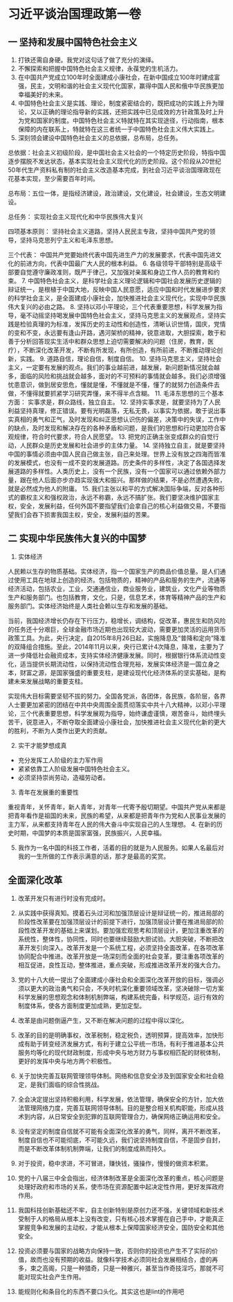 # 习近平谈治国理政第一卷

## 一 坚持和发展中国特色社会主义

1. 打铁还需自身硬。我党对这句话了做了充分的演绎。
2. 不懈探索和把握中国特色社会主义规律，永葆党的生机活力。
3. 在中国共产党成立100年时全面建成小康社会，在新中国成立100年时建成富强，民主，文明和谐的社会主义现代化国家，赢得中国人民和俄中华民族更加幸福美好的未来。
4. 中国特色社会主义是实践、理论，制度紧密结合的，既把成功的实践上升为理论，又以正确的理论指导新的实践，还把实践中已见成效的方针政策及时上升为党和国家的制度。中国特色社会主义特就特在其实现途径，行动指南，根本保障的内在联系上，特就特在这三者统一于中国特色社会主义伟大实践上。
5. 深刻领会建设中国特色社会主义的总依据，总布局，总任务。

总依据：社会主义初级阶段，是中国社会主义社会的一个特定历史阶段，特指中国逐步摆脱不发达状态，基本实现社会主义现代化的历史阶段。这个阶段从20世纪50年代生产资料私有制的社会主义改造基本完成，到社会习近平谈治国理政现在花基本实现，至少需要百年时间。

总布局：五位一体，是指经济建设，政治建设，文化建设，社会建设，生态文明建设。

总任务： 实现社会主义现代化和中华民族伟大复兴

四项基本原则： 坚持社会主义道路，坚持人民民主专政，坚持中国共产党的领导，坚持马克思列宁主义和毛泽东思想。

三个代表： 中国共产党要始终代表中国先进生产力的发展要求，代表中国先进文化的前进方向，代表中国最广大人民的根本利益。
6. 各级领导干部特别是高级干部要自觉遵守廉政准则，既严于律己，又加强对亲属和身边工作人员的教育和约束。
7. 中国特色社会主义，是科学社会主义理论逻辑和中国社会发展历史逻辑的辩证统一，是根植于中国大地，反映中国人民意愿，适应中国和时代发展进步要求的科学社会主义，是全面建成小康社会，加快推进社会主义现代化，实现中华民族伟大复兴的必由之路。
8. 坚持以邓小平理论，三个代表重要思想，科学发展为指导，毫不动摇坚持喝发展中国特色社会主义，坚持马克思主义的发展观点，坚持实践是检验真理的为标准，发挥历史的主动性和创造性，清晰认识世情，国庆，党情的变和不变，永远要有逢山开路，遇河架桥的精神，锐意进取，大胆探索，敢于和善于分析回答现实生活中和群众思想上迫切需要解决的问题（住房，教育，医疗），不断深化改革开发，不断有所发现，有所创造，有所前进，不断推动理论创新，实践。
9. 道路自信，理论自信，制度自信。
10. 坚持马克思主义，坚持社会主义，一定要有发展的观点。我们的事业越前进，越发展，新问题新情况就会越多，面临的风险和挑战就会越多，面对的不可预料的事情就会越多。我们必须增强忧患意识，做到居安思危，懂就是懂，不懂就是不懂，懂了的就努力创造条件去做，不懂得就要抓紧学习研究弄懂，来不得半点含糊。
11. 毛泽东思想的三个基本方面： 实事求是，群众路线，独立自主。
12. 坚持实事求是，就要坚持为了人民利益坚持真理，修正错误。要有光明磊落，无私无畏，以事实为依据，敢于说出事实真相的勇气和正气，及时发现和纠正思想认识伤的偏差，决策中的失误，工作中的缺点，及时发现和解决存在的各种矛盾和问题，是我们的思想和行动更加符合客观规律，符合时代要求，符合人民愿望。
13. 把党的正确主张变成群众的自觉行动，人民群众是历史发展和社会进步的主体力量。
14. 坚持独立自主，就是要坚持中国的事情必须由中国人民自己做主张，自己来处理。世界上没有放之四海而皆准的发展模式，也没有一成不变的发展道路。历史条件的多样性，决定了各国选择发展道路的多样性。人类历史上，没有一个民族，没有一个国家可以通过依赖外部力量，跟在他人后面亦步亦趋实现强大和振兴。那样做的结果，不是必然遭遇失败，就是必然成为他人的附庸。
15. 我们主张以和平的方式解决国际争端，反对各种形式的霸权主义和强权政治，永远不称霸，永远不搞扩张。我们要坚决维护国家主权，安全，发展利益，任何外国不要指望我们会拿自己的核心利益做交易，不要指望我们会吞下损害我国主权，安全，发展利益的苦果。

## 二 实现中华民族伟大复兴的中国梦

1. 实体经济

人民赖以生存的物质基础。实体经济，指一个国家生产的商品价值总量。是人们通过使用工具在地球上创造的经济。包括物质的，精神的产品和服务的生产，流通等经济活动，包括农业，工业，交通通信业，商业服务业，建筑业，文化产业等物质生产和服务部门。也包括教育，文化，只是，信息艺术，体育等精神产品的生产和服务部门。实体经济始终是人类社会赖以生存和发展的基础。

当前，我国经济增长仍存在下行压力，稳增长，调结构，促改革，惠民生和防风险的任务还十分艰巨，全球金融市场近期也出现较大波动，需要更加灵活的运用货币政策工具。为此，央行决定，自2015年8月26日起，实施降息及“普降和定向”降准的双降组合措施。至此，2014年11月以来，央行已累计4次降息，降准，主要为了进一步降低社会融资成本，支持实体经济健康发展。同时，根据银行体系流动性变化，适当提供长期流动性，以保持流动性合理充裕，发展实体经济是一国立身之本，财富之源，是国家强盛的重要支柱，是建设现代化经济体系的坚实基础，是构建未来发展战略的重要支柱。

实现伟大目标需要坚韧不拔的努力。全国各党派，各团体，各民族，各阶层，各界人士要更加紧密的团结在中共中央周围全面贯彻落实中共十八大精神，以邓小平理论，三个代表重要思想，科学发展观为指导，始终谦虚谨慎，艰苦奋斗，始终埋头苦干，锐意进入，不断夺取全面建设小康社会，加快推进社会主义现代化新的更大的胜利，不断为人类作出更大的贡献。

2. 实干才能梦想成真

- 充分发挥工人阶级的主力军作用
- 紧紧依靠工人阶级发展中国特色社会主义。
- 必须坚持崇尚劳动，造福劳动者。
3. 青年在发展重的重要性

重视青年，关怀青年，新人青年，对青年一代寄予殷切期望。中国共产党从来都是把青年看作是祖国的未来，民族的希望，从来都是把青年作为党和人民事业发展的主力军，从来都支持青年在人民的伟大奋斗中实现自己的人生理想。
4. 在新的历史时期，中国梦的本质是国家富强，民族振兴，人民幸福。

5. 我作为一名中国的科技工作者，活着的目的就是为人民服务。如果人名最后对我的一生所做的工作表示满意的话，那才是最高的奖赏。

## 全面深化改革

1. 改革开发只有进行时没有完成时。
2. 从实践中获得真知。摸着石头过河和加强顶层设计是辩证统一的，推进局部的阶段性改革要在加强顶层设计的前提下进行，加强顶层设计要在推进局部的阶段性改革开发的基础上来谋划。要加强宏观思考和顶层设计，更加注重改革的系统性，整体性，协同性，同时也要继续鼓励大胆试验。大胆突破，不断把改革开发引向深入。改革开发是一个系统工程，必须坚持全面改革，在各项改革协同配合中推进。改革开放是一场深刻而全面的社会变革，要注重各项改革的相互促进，良性互动，整体推进，重点突破，形成推进改革开发的强大合力。
3. 党的十八大统一提出了全面建成小康社会和全面深化改革开放的目标，强调必须以更大的政治勇气和只会，不失时机深化重要领域改革，坚决破除一切方案科学发展的思想观念和体制机制弊端，构建系统完备，科学规范，运行有效的制度体系，使各方面制度更加成熟，更加定型。
4. 改革是由问题倒逼产生，又不断在解决问题的过程中得以深化。
5. 改革的目的是明确事权，改革税制，稳定税负，透明预算，提高效率，加快形成有助于转变经济发展方式，有利于建立公平统一市场，有利于推进基本公共服务均等化的现代财政制度，形成中央与地方财力与事权相匹配的财税体制，更好的发挥中央与地方两个积极性。
6. 关于加快完善互联网管理领导体制。网络和信息安全涉及到国家安全和社会稳定，是我们面临的综合性挑战。
7. 全会决定提出坚持积极利用，科学发展，依法管理，确保安全的方针，加大依法管理网络力度，完善互联网领导体制。目的是整合相关机构职能，形成从技术到内容，从日常安全到犯罪的互联网管理合力，确保网络正确运用和安全。

8. 没有坚定的制度自信就不可能有全面深化改革的勇气，同样，离开不断改革，制度自信也不可能彻底，不可能久远，我们说坚持制度自信，不是固步自封，而是不断改革体制机制弊端，让我们的制度成熟而持久。
9. 对于投资，稳中求进，不可冒进，赚快钱，骚操作，慢慢的做资本积累。
10. 党的十八届三中全会指出，经济体制改革是全面深化改革的重点，核心问题是处理好政府和市场的关系，使市场在资源配置中起决定性作用，更好发挥政府作用。
11. 我国科技创新基础还不牢，自主创新特别是原创力还不强，关键领域和新技术受制于人的格局从根本上没有改变，只有核心技术掌握在自己手中，才能真正掌握竞争和发展的主动权，才能从根本上保障国家经济安全，国防安全和其他安全。
12. 投资必须要与国家的战略方向保持一致，否则你的投资也产生不了实际的价值，故而也没有预期的收益。就像科学技术必须同社会发展相结合，虚的再多，束之高阁，只是一种猎奇，只是一种雅兴，甚至当作奇技淫巧，那就不可能对现实社会产生作用。
13. 能规则化和条目化的东西不要口头化。其实这也是lint的作用吧

